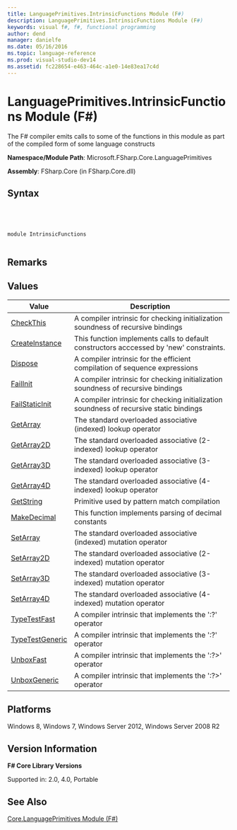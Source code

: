 ```yaml
---
title: LanguagePrimitives.IntrinsicFunctions Module (F#)
description: LanguagePrimitives.IntrinsicFunctions Module (F#)
keywords: visual f#, f#, functional programming
author: dend
manager: danielfe
ms.date: 05/16/2016
ms.topic: language-reference
ms.prod: visual-studio-dev14
ms.assetid: fc228654-e463-464c-a1e0-14e83ea17c4d 
---
```


# LanguagePrimitives.IntrinsicFunctions Module (F#)

The F# compiler emits calls to some of the functions in this module as part of the compiled form of some language constructs

**Namespace/Module Path**: Microsoft.FSharp.Core.LanguagePrimitives

**Assembly**: FSharp.Core (in FSharp.Core.dll)


## Syntax



```




module IntrinsicFunctions


```





## Remarks

## Values


|Value|Description|
|-----|-----------|
|[CheckThis](http://msdn.microsoft.com/en-us/library/3f696af0-f912-48fb-8122-51e306e074c2)|A compiler intrinsic for checking initialization soundness of recursive bindings|
|[CreateInstance](http://msdn.microsoft.com/en-us/library/3ba3445c-8522-438e-915d-101ad98ba5f1)|This function implements calls to default constructors acccessed by 'new' constraints.|
|[Dispose](http://msdn.microsoft.com/en-us/library/dd267de8-2699-440b-afe9-a2bda5986e91)|A compiler intrinsic for the efficient compilation of sequence expressions|
|[FailInit](http://msdn.microsoft.com/en-us/library/5fb4fb47-ed7b-4166-a268-ba12e6bc28ca)|A compiler intrinsic for checking initialization soundness of recursive bindings|
|[FailStaticInit](http://msdn.microsoft.com/en-us/library/75a58d95-4243-4623-8dc4-bb5006a1a3bc)|A compiler intrinsic for checking initialization soundness of recursive static bindings|
|[GetArray](http://msdn.microsoft.com/en-us/library/24a0af79-d0f8-4214-a0cf-282e07b9963c)|The standard overloaded associative (indexed) lookup operator|
|[GetArray2D](http://msdn.microsoft.com/en-us/library/b9240f85-84b4-4586-8da6-ac9251528416)|The standard overloaded associative (2-indexed) lookup operator|
|[GetArray3D](http://msdn.microsoft.com/en-us/library/e3d39923-e6f1-4a14-8dfc-afc15f1b89da)|The standard overloaded associative (3-indexed) lookup operator|
|[GetArray4D](http://msdn.microsoft.com/en-us/library/14e4a558-3b97-48b1-ba3b-a50895a8531c)|The standard overloaded associative (4-indexed) lookup operator|
|[GetString](http://msdn.microsoft.com/en-us/library/745ac5ac-c4fe-4009-9bac-90b8d41117ae)|Primitive used by pattern match compilation|
|[MakeDecimal](http://msdn.microsoft.com/en-us/library/af62eb6c-02c7-487f-bd8d-2ab15c620854)|This function implements parsing of decimal constants|
|[SetArray](http://msdn.microsoft.com/en-us/library/f7904de2-c969-4314-a5ad-a2e3fed17a4a)|The standard overloaded associative (indexed) mutation operator|
|[SetArray2D](http://msdn.microsoft.com/en-us/library/fa4f965b-abe3-44ad-9244-0d47c3858292)|The standard overloaded associative (2-indexed) mutation operator|
|[SetArray3D](http://msdn.microsoft.com/en-us/library/bc3cc1f1-9a89-4d85-aa42-ab7d1a8b0aed)|The standard overloaded associative (3-indexed) mutation operator|
|[SetArray4D](http://msdn.microsoft.com/en-us/library/20f10348-37d2-43c2-ab77-81dfd6745494)|The standard overloaded associative (4-indexed) mutation operator|
|[TypeTestFast](http://msdn.microsoft.com/en-us/library/e04d5e7e-4133-48bb-82ff-9fc184b72688)|A compiler intrinsic that implements the ':?' operator|
|[TypeTestGeneric](http://msdn.microsoft.com/en-us/library/b1428f64-90cf-44f2-ad44-d88c7c8d3c4c)|A compiler intrinsic that implements the ':?' operator|
|[UnboxFast](http://msdn.microsoft.com/en-us/library/d8f72f03-395b-4ca7-89ad-55def72ecb75)|A compiler intrinsic that implements the ':?&gt;' operator|
|[UnboxGeneric](http://msdn.microsoft.com/en-us/library/20313588-557f-4892-ac30-7336b33a5d28)|A compiler intrinsic that implements the ':?&gt;' operator|

## Platforms
Windows 8, Windows 7, Windows Server 2012, Windows Server 2008 R2


## Version Information
**F# Core Library Versions**

Supported in: 2.0, 4.0, Portable




## See Also
[Core.LanguagePrimitives Module &#40;F&#35;&#41;](Core.LanguagePrimitives-Module-%5BFSharp%5D.md)

